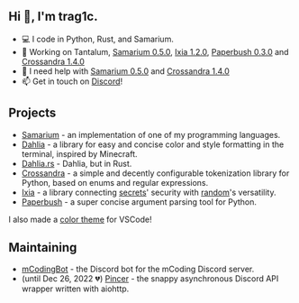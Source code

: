 ## Hi 👋, I'm trag1c.
- 💻 I code in Python, Rust, and Samarium.
- 🔭 Working on Tantalum, [Samarium 0.5.0](https://github.com/samarium-lang/Samarium/tree/0.5.0), [Ixia 1.2.0](https://github.com/trag1c/ixia), [Paperbush 0.3.0](https://github.com/trag1c/paperbush) and [Crossandra 1.4.0](https://github.com/trag1c/crossandra)
- 🤔 I need help with [Samarium 0.5.0](https://github.com/samarium-lang/Samarium/tree/0.5.0) and [Crossandra 1.4.0](https://github.com/trag1c/crossandra)
- 📫 Get in touch on [Discord](https://discord.gg/CNQ4EYjC2J)!

## Projects
- [Samarium](https://github.com/samarium-lang/Samarium) - an implementation of one of my programming languages.
- [Dahlia](https://github.com/trag1c/Dahlia) - a library for easy and concise color and style formatting in the terminal, inspired by Minecraft.
- [Dahlia.rs](https://github.com/trag1c/Dahlia.rs) - Dahlia, but in Rust.
- [Crossandra](https://github.com/trag1c/crossandra) - a simple and decently configurable tokenization library for Python, based on enums and regular expressions.
- [Ixia](https://github.com/trag1c/ixia) - a library connecting [secrets](https://docs.python.org/3/library/secrets.html)' security with [random](https://docs.python.org/3/library/random.html)'s versatility.
- [Paperbush](https://github.com/trag1c/paperbush) - a super concise argument parsing tool for Python.

I also made a [color theme](https://github.com/trag1c/gleam-theme) for VSCode!

## Maintaining
- [mCodingBot](https://github.com/mcb-dev/mCodingBot) - the Discord bot for the mCoding Discord server.
- (until Dec 26, 2022 💔) [Pincer](https://github.com/Pincer-org/Pincer) - the snappy asynchronous Discord API wrapper written with aiohttp.
